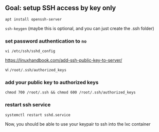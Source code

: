 ## Goal: setup SSH access by key only

`apt install openssh-server`

`ssh-keygen` (maybe this is optional, and you can just create the .ssh folder)

### set password authentication to `no`

`vi /etc/ssh/sshd_config`

https://linuxhandbook.com/add-ssh-public-key-to-server/

vi `/root/.ssh/authorized_keys`

### add your public key to authorized keys

`chmod 700 /root/.ssh && chmod 600 /root/.ssh/authorized_keys`

### restart ssh service

`systemctl restart sshd.service`

Now, you should be able to use your keypair to ssh into the lxc container